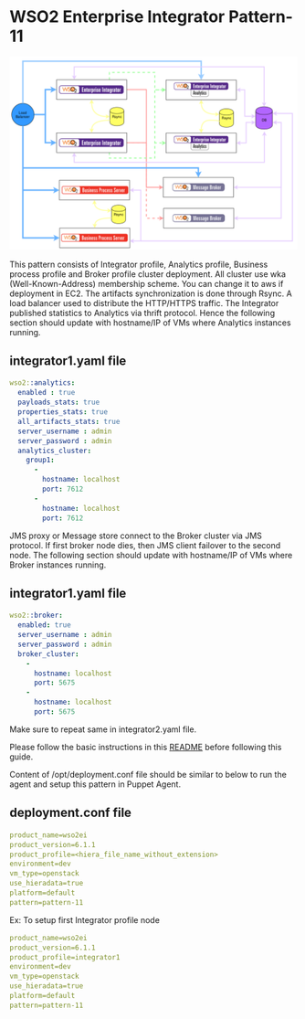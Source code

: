 # WSO2 Enterprise Integrator Pattern-11

![pattern-design](../../../../../patterns/design/wso2ei-6.1.1-pattern-11.png)

This pattern consists of Integrator profile, Analytics profile, Business process profile and Broker profile cluster deployment. All cluster use wka (Well-Known-Address) membership scheme. You can change it to aws if deployment in EC2. The artifacts synchronization is done through Rsync. A load balancer used to distribute the HTTP/HTTPS traffic. The Integrator published statistics to Analytics via thrift protocol. Hence the following section should update with hostname/IP of VMs where Analytics instances running.

## integrator1.yaml file

```yaml
wso2::analytics:
  enabled : true
  payloads_stats: true
  properties_stats: true
  all_artifacts_stats: true
  server_username : admin
  server_password : admin
  analytics_cluster:
    group1:
      -
        hostname: localhost
        port: 7612
      -
        hostname: localhost
        port: 7612

```

JMS proxy or Message store connect to the Broker cluster via JMS protocol. If first broker node dies, then JMS client failover to the second node. The following section should update with hostname/IP of VMs where Broker instances running.

## integrator1.yaml file

```yaml
wso2::broker:
  enabled: true
  server_username : admin
  server_password : admin
  broker_cluster:
    -
      hostname: localhost
      port: 5675
    -
      hostname: localhost
      port: 5675

```

Make sure to repeat same in integrator2.yaml file.

Please follow the basic instructions in this [README](../../../../../README.md) before following this guide.

Content of /opt/deployment.conf file should be similar to below to run the agent and setup this pattern in Puppet Agent.

## deployment.conf file

```yaml
product_name=wso2ei
product_version=6.1.1
product_profile=<hiera_file_name_without_extension>
environment=dev
vm_type=openstack
use_hieradata=true
platform=default
pattern=pattern-11

```

Ex: To setup first Integrator profile node

```yaml
product_name=wso2ei
product_version=6.1.1
product_profile=integrator1
environment=dev
vm_type=openstack
use_hieradata=true
platform=default
pattern=pattern-11

```
